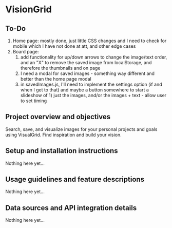 # VisionGrid

## To-Do

1. Home page: mostly done, just little CSS changes and I need to check for mobile which I have not done at att, and other edge cases
2. Board page:
   1. add functionality for up/down arrows to change the image/text order, and an "X" to remove the saved image from localStorage, and therefore the thumbnails and on page
   2. I need a modal for saved images - something way different and better than the home page modal
   3. in savedImages.js, I'll need to implement the settings option (if and when I get to that) and maybe a button somewhere to start a slideshow of 1) just the images, and/or the images + text - allow user to set timing

## Project overview and objectives

Search, save, and visualize images for your personal projects and goals using VisualGrid. Find inspiration and build your vision.

<!-- Repo description: Goal and project plaaning using Express.js and images from Unsplash API with editable elements to store your notes and ideas for the images you save. -->

<!-- Tags: unsplash-api, node.js, express.js, api, localstorage -->

## Setup and installation instructions

Nothing here yet...

## Usage guidelines and feature descriptions

Nothing here yet...

## Data sources and API integration details

Nothing here yet...
